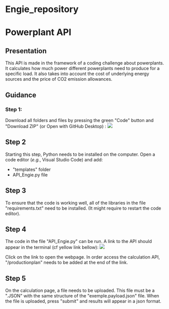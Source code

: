 # Engie_repository


# **Powerplant API**
## Presentation
This API is made in the framework of a coding challenge about powerplants. 
It calculates how much power different powerplants need to produce for a specific load. It also takes into account the cost of underlying energy sources and the price of CO2 emission allowances.

## Guidance

### Step 1:
Download all folders and files by pressing the green "Code" button and "Download ZIP" (or Open with GitHub Desktop) :
![](https://i.imgur.com/0DGLI4d.png)

## Step 2
Starting this step, Python needs to be installed on the computer.
Open a code editor (*e.g.*, Visual Studio Code) and add:
* "templates" folder
* API_Engie.py file

## Step 3
To ensure that the code is working well, all of the libraries in the file "requirements.txt" need to be installed. (It might require to restart the code editor).

## Step 4
The code in the file "API_Engie.py" can be run. A link to the API should appear in the terminal (cf yellow link bellow):
![](https://i.imgur.com/LVhKGeW.jpg)

Click on the link to open the webpage.
In order access the calculation API, "/productionplan" needs to be added at the end of the link.

## Step 5
On the calculation page, a file needs to be uploaded. This file must be a ".JSON" with the same structure of the "exemple.payload.json" file.
When the file is uploaded, press "submit" and results will appear in a json format.
